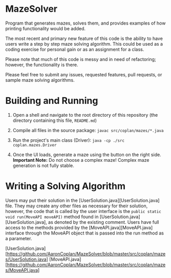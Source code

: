 # MazeSolver

Program that generates mazes, solves them, and provides examples of how printing functionality would be added.

The most recent and primary new feature of this code is the ability to have users write a step by step maze solving algorithm.  This could be used as a coding exercise for personal gain or as an assignment for a class.

Please note that much of this code is messy and in need of refactoring; however, the functionality is there.

Please feel free to submit any issues, requested features, pull requests, or sample maze solving algorithms.

# Building and Running

1. Open a shell and navigate to the root directory of this repository (the directory containing this file, `README.md`)

2. Compile all files in the source package: `javac src/coplan/mazes/*.java`

3. Run the project's main class (Driver): `java -cp ./src coplan.mazes.Driver`

4. Once the UI loads, generate a maze using the button on the right side.  **Important Note:** Do not choose a complex maze!  Complex maze generation is not fully stable.

# Writing a Solving Algorithm


Users may put their solution in the [UserSolution.java][UserSolution.java] file.  They may create any other files as necessary for their solution, however, the code that is called by the user interface is the `public static void run(MoveAPI moveAPI)` method found in [UserSolution.java][UserSolution.java], as denoted by the existing comment.  Users have full access to the methods provided by the [MoveAPI.java][MoveAPI.java] interface through the MoveAPI object that is passed into the run method as a parameter.

[UserSolution.java][https://github.com/AaronCoplan/MazeSolver/blob/master/src/coplan/mazes/UserSolution.java]
[MoveAPI.java][https://github.com/AaronCoplan/MazeSolver/blob/master/src/coplan/mazes/MoveAPI.java]
